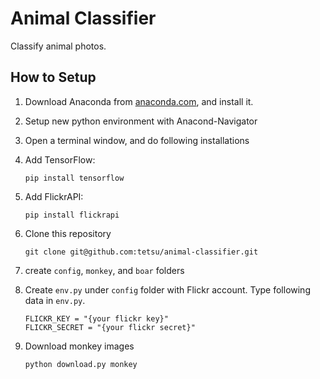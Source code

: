 # Animal Classifier
Classify animal photos.

## How to Setup

1. Download Anaconda from [anaconda.com](https://www.anaconda.com/), and install it.
1. Setup new python environment with Anacond-Navigator
1. Open a terminal window, and do following installations
1. Add TensorFlow:

    ```
    pip install tensorflow
    ```

1. Add FlickrAPI:

    ```
    pip install flickrapi
    ```

1. Clone this repository

    ```
    git clone git@github.com:tetsu/animal-classifier.git
    ```

1. create `config`, `monkey`, and `boar` folders
1. Create `env.py` under `config` folder with Flickr account. Type following data in `env.py`.

    ```
    FLICKR_KEY = "{your flickr key}"
    FLICKR_SECRET = "{your flickr secret}"
    ```

1. Download monkey images

    ```
    python download.py monkey
    ```
